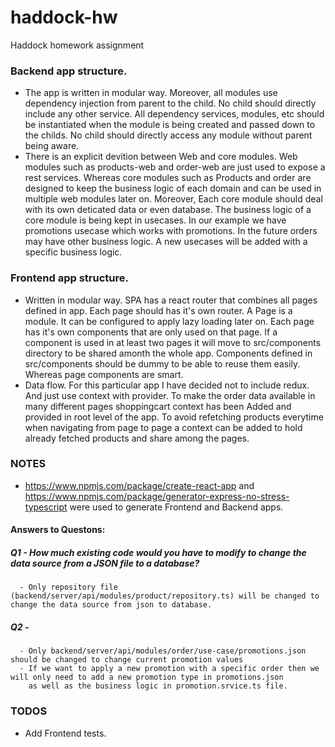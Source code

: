 # haddock-hw
Haddock homework assignment

### Backend app structure.
  - The app is written in modular way. Moreover, all modules use dependency injection from parent to the child. No child should directly include any other service.
  All dependency services, modules, etc should be instantiated when the module is being created and passed down to the childs.
  No child should directly access any module without parent being aware.
  - There is an explicit devition between Web and core modules. Web modules such as products-web and order-web are just used to expose a rest services.
    Whereas core modules such as Products and order are designed to keep the business logic of each domain and can be used in multiple web modules later on. Moreover,
    Each core module should deal with its own deticated data or even database. The business logic of a core module is being kept in usecases. In our example we have promotions usecase which works with promotions.
    In the future orders may have other business logic. A new usecases will be added with a specific business logic.

### Frontend app structure.
  - Written in modular way. SPA has a react router that combines all pages defined in app. Each page should has it's own router. A Page is a module. It can be configured to apply lazy loading later on.
    Each page has it's own components that are only used on that page. If a component is used in at least two pages it will move to src/components directory to be shared amonth the whole app.
    Components defined in src/components should be dummy to be able to reuse them easily. Whereas page components are smart.
  - Data flow. For this particular app I have decided not to include redux. And just use context with provider. To make the order data available in many different pages shoppingcart context has been
    Added and provided in root level of the app. To avoid refetching products everytime when navigating from page to page a context can be added to hold already fetched products and share among the pages.

### NOTES
- https://www.npmjs.com/package/create-react-app and https://www.npmjs.com/package/generator-express-no-stress-typescript were used to generate Frontend and Backend apps.

#### Answers to Questons:
 ##### Q1 - How much existing code would you have to modify to change the data source from a JSON file to a database?
      - Only repository file (backend/server/api/modules/product/repository.ts) will be changed to change the data source from json to database.
 ##### Q2 - 
      - Only backend/server/api/modules/order/use-case/promotions.json should be changed to change current promotion values
      - If we want to apply a new promotion with a specific order then we will only need to add a new promotion type in promotions.json
        as well as the business logic in promotion.srvice.ts file.

### TODOS
- Add Frontend tests.
